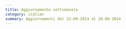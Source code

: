 ```yaml
---
title: Aggiornamento settimanale
category: italian
summary: Aggiornamenti dal 22-09-2014 al 28-09-2014
---
```


